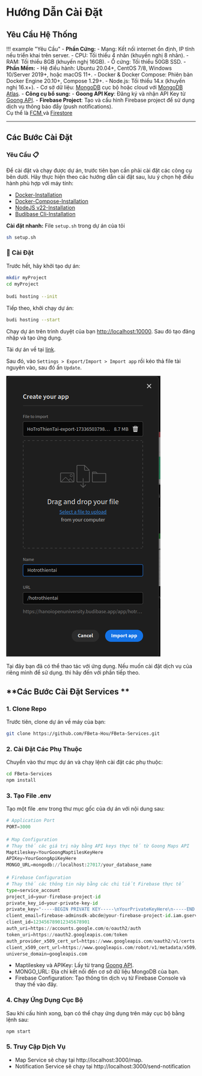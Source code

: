 
# Hướng Dẫn Cài Đặt 

## **Yêu Cầu Hệ Thống**
!!! example "Yêu Cầu"
    - **Phần Cứng:**
        - Mạng: Kết nối internet ổn định, IP tĩnh nếu triển khai trên server.
        - CPU: Tối thiểu 4 nhân (khuyến nghị 8 nhân).
        - RAM: Tối thiểu 8GB (khuyến nghị 16GB).
        - Ổ cứng: Tối thiểu 50GB SSD.
    - **Phần Mềm:**
        - Hệ điều hành: Ubuntu 20.04+, CentOS 7/8, Windows 10/Server 2019+, hoặc macOS 11+.
        - Docker & Docker Compose: Phiên bản Docker Engine 20.10+, Compose 1.29+.
        - Node.js: Tối thiểu 14.x (khuyến nghị 16.x+).
        - Cơ sở dữ liệu: [MongoDB](https://www.mongodb.com/docs/manual/) cục bộ hoặc cloud với [MongoDB Atlas](https://www.mongodb.com/docs/atlas/).
    - **Công cụ bổ sung:** 
        - **Goong API Key**: Đăng ký và nhận API Key từ [Goong API](https://goong.io/).
        - **Firebase Project**: Tạo và cấu hình Firebase project để sử dụng dịch vụ thông báo đẩy (push notifications). <br>Cụ thể là 
    [FCM ](https://firebase.google.com/docs/cloud-messaging?hl=vi) và [Firestore](https://firebase.google.com/docs/firestore?hl=vi)

---
## **Các Bước Cài Đặt**

### Yêu Cầu 📋

Để cài đặt và chạy được dự án, trước tiên bạn cần phải cài đặt các công cụ bên dưới. Hãy thực hiện theo các hướng dẫn cài đặt sau, lưu ý chọn hệ điều hành phù hợp với máy tính:

-   [Docker-Installation](https://docs.docker.com/get-docker/)
-   [Docker-Compose-Installation](https://docs.docker.com/compose/install/)
-   [NodeJS v22-Installation](https://nodejs.org/en/download/)
-   [Budibase Cli-Installation](https://docs.budibase.com/docs/budibase-cli-setup)

**Cài đặt nhanh:** File `setup.sh` trong dự án của tôi
```bash
sh setup.sh
```

### 🔨 Cài Đặt

Trước hết, hãy khởi tạo dự án:

```bash
mkdir myProject
cd myProject

budi hosting --init
```

Tiếp theo, khởi chạy dự án:

```bash
budi hosting --start
```

Chạy dự án trên trình duyệt của bạn [http://localhost:10000](http://localhost:10000). Sau đó tạo đăng nhập và tạo ứng dụng.

Tải dự án về tại [link](https://github.com/FBeta-Hou/FBeta-Hou-App/blob/main/HoTroThienTai-export-1733664478310.tar.gz).

Sau đó, vào `Settings > Export/Import > Import app` rồi kéo thả file tài nguyên vào, sau đó ấn `Update`.

![Image title](assets/import-appp.png)

Tại đây bạn đã có thể thao tác với ứng dụng. Nếu muốn cài đặt dịch vụ của riêng mình để sử dụng. thì hãy đến với phần tiếp theo. 
## **Các Bước Cài Đặt Services **

### 1. Clone Repo

Trước tiên, clone dự án về máy của bạn:

```bash
git clone https://github.com/FBeta-Hou/FBeta-Services.git
```

### 2. Cài Đặt Các Phụ Thuộc

Chuyển vào thư mục dự án và chạy lệnh cài đặt các phụ thuộc:

```bash
cd FBeta-Services
npm install
```

### 3. Tạo File .env

Tạo một file .env trong thư mục gốc của dự án với nội dung sau:
```py linenums="1"
# Application Port
PORT=3000

# Map Configuration
# Thay thế các giá trị này bằng API keys thực tế từ Goong Maps API
Maptileskey=YourGoongMaptilesKeyHere
APIKey=YourGoongApiKeyHere
MONGO_URL=mongodb://localhost:27017/your_database_name

# Firebase Configuration
# Thay thế các thông tin này bằng các chi tiết Firebase thực tế
type=service_account
project_id=your-firebase-project-id
private_key_id=your-private-key-id
private_key="-----BEGIN PRIVATE KEY-----\nYourPrivateKeyHere\n-----END PRIVATE KEY-----\n"
client_email=firebase-adminsdk-abcde@your-firebase-project-id.iam.gserviceaccount.com
client_id=123456789012345678901
auth_uri=https://accounts.google.com/o/oauth2/auth
token_uri=https://oauth2.googleapis.com/token
auth_provider_x509_cert_url=https://www.googleapis.com/oauth2/v1/certs
client_x509_cert_url=https://www.googleapis.com/robot/v1/metadata/x509/firebase-adminsdk-abcde%40your-firebase-project-id.iam.gserviceaccount.com
universe_domain=googleapis.com

```

- Maptileskey và APIKey: Lấy từ trang [Goong API](https://goong.io/).
- MONGO_URL: Địa chỉ kết nối đến cơ sở dữ liệu MongoDB của bạn.
- Firebase Configuration: Tạo thông tin dịch vụ từ Firebase Console và thay thế vào đây. 
### 4. Chạy Ứng Dụng Cục Bộ 

Sau khi cấu hình xong, bạn có thể chạy ứng dụng trên máy cục bộ bằng lệnh sau:

```bash
npm start
```

### 5. Truy Cập Dịch Vụ

- Map Service sẽ chạy tại http://localhost:3000/map.
- Notification Service sẽ chạy tại http://localhost:3000/send-notification 

